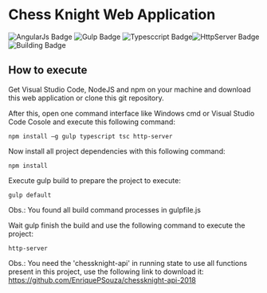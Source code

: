 # Chess Knight Web Application
![AngularJs Badge](https://img.shields.io/badge/AngulaJS-1.5.9-brightgreen.svg) ![Gulp Badge](https://img.shields.io/badge/Gulp-3.9.1-green.svg) ![Typesccript Badge](https://img.shields.io/badge/Typesccript-2.8.3-green.svg)![HttpServer Badge](https://img.shields.io/badge/http_server-0.11.1-green.svg)![Building Badge](https://img.shields.io/badge/building-passing-brightgreen.svg)

## How to execute

Get Visual Studio Code, NodeJS and npm on your machine and 
download this web application or clone this git repository.

After this, open one command interface like Windows cmd or 
Visual Studio Code Cosole and execute this following command:
```
npm install –g gulp typescript tsc http-server
```
Now install all project dependencies with this following command:
```
npm install
```
Execute gulp build to prepare the project to execute:
```
gulp default
```
Obs.: You found all build command processes in gulpfile.js

Wait gulp finish the build and use the following command to execute the project:
```
http-server
```
Obs.: You need the 'chessknight-api' in running state to use all functions 
present in this project,
use the following link to download it:
https://github.com/EnriquePSouza/chessknight-api-2018
